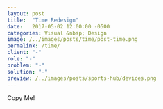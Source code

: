 ```yaml
---
layout: post
title:  "Time Redesign"
date:   2017-05-02 12:00:00 -0500
categories: Visual &nbsp; Design
image: /../images/posts/time/post-time.png
permalink: /time/
client: "-"
role: "-"
problem: "-"
solution: "-"
preview: /../images/posts/sports-hub/devices.png
---
```

Copy Me!
